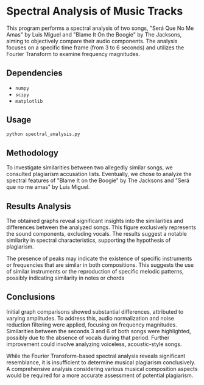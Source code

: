 # Spectral Analysis of Music Tracks

This program performs a spectral analysis of two songs, "Será Que No Me Amas" by Luis Miguel and "Blame It On the Boogie" by The Jacksons, aiming to objectively compare their audio components. The analysis focuses on a specific time frame (from 3 to 6 seconds) and utilizes the Fourier Transform to examine frequency magnitudes.

## Dependencies
- `numpy`
- `scipy`
- `matplotlib`

## Usage
```python
python spectral_analysis.py
```

## Methodology
To investigate similarities between two allegedly similar songs, we consulted plagiarism accusation lists. Eventually, we chose to analyze the spectral features of "Blame It on the Boogie" by The Jacksons and "Será que no me amas" by Luis Miguel.

## Results Analysis
The obtained graphs reveal significant insights into the similarities and differences between the analyzed songs. This figure exclusively represents the sound components, excluding vocals. The results suggest a notable similarity in spectral characteristics, supporting the hypothesis of plagiarism.

The presence of peaks may indicate the existence of specific instruments or frequencies that are similar in both compositions. This suggests the use of similar instruments or the reproduction of specific melodic patterns, possibly indicating similarity in notes or chords

## Conclusions
Initial graph comparisons showed substantial differences, attributed to varying amplitudes. To address this, audio normalization and noise reduction filtering were applied, focusing on frequency magnitudes. Similarities between the seconds 3 and 6 of both songs were highlighted, possibly due to the absence of vocals during that period. Further improvement could involve analyzing voiceless, acoustic-style songs.

While the Fourier Transform-based spectral analysis reveals significant resemblance, it is insufficient to determine musical plagiarism conclusively. A comprehensive analysis considering various musical composition aspects would be required for a more accurate assessment of potential plagiarism.
